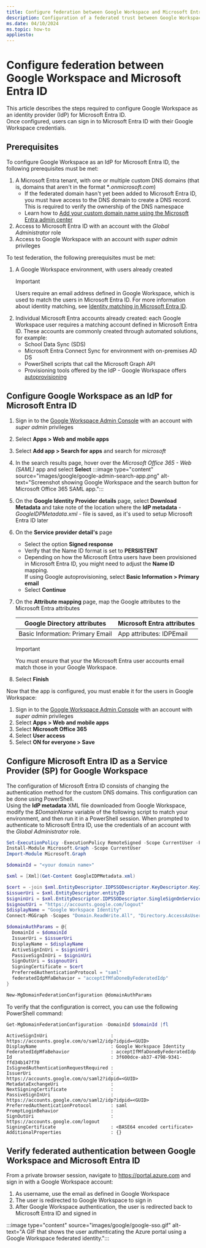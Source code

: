 ```yaml
---
title: Configure federation between Google Workspace and Microsoft Entra ID
description: Configuration of a federated trust between Google Workspace and Microsoft Entra ID, with Google Workspace acting as an identity provider (IdP) for Microsoft Entra ID.
ms.date: 04/10/2024
ms.topic: how-to
appliesto:
---
```


# Configure federation between Google Workspace and Microsoft Entra ID

This article describes the steps required to configure Google Workspace as an identity provider (IdP) for Microsoft Entra ID.\
Once configured, users can sign in to Microsoft Entra ID with their Google Workspace credentials.

## Prerequisites

To configure Google Workspace as an IdP for Microsoft Entra ID, the following prerequisites must be met:

1. A Microsoft Entra tenant, with one or multiple custom DNS domains (that is, domains that aren't in the format \**.onmicrosoft.com*)
    - If the federated domain hasn't yet been added to Microsoft Entra ID, you must have access to the DNS domain to create a DNS record. This is required to verify the ownership of the DNS namespace
    - Learn how to [Add your custom domain name using the Microsoft Entra admin center](/azure/active-directory/fundamentals/add-custom-domain)
1. Access to Microsoft Entra ID with an account with the *Global Administrator* role
1. Access to Google Workspace with an account with *super admin* privileges

To test federation, the following prerequisites must be met:

1. A Google Workspace environment, with users already created
    > [!IMPORTANT]
    > Users require an email address defined in Google Workspace, which is used to match the users in Microsoft Entra ID.
    > For more information about identity matching, see [Identity matching in Microsoft Entra ID](federated-sign-in.md#identity-matching-in-microsoft-entra-id).
1. Individual Microsoft Entra accounts already created: each Google Workspace user requires a matching account defined in Microsoft Entra ID. These accounts are commonly created through automated solutions, for example:
    - School Data Sync (SDS)
    - Microsoft Entra Connect Sync for environment with on-premises AD DS
    - PowerShell scripts that call the Microsoft Graph API
    - Provisioning tools offered by the IdP - Google Workspace offers [autoprovisioning](https://support.google.com/a/answer/7365072)

<a name='configure-google-workspace-as-an-idp-for-azure-ad'></a>

## Configure Google Workspace as an IdP for Microsoft Entra ID

1. Sign in to the [Google Workspace Admin Console](https://admin.google.com) with an account with *super admin* privileges
1. Select **Apps > Web and mobile apps**
1. Select **Add app > Search for apps** and search for *microsoft*
1. In the search results page, hover over the *Microsoft Office 365 - Web (SAML)* app and select **Select**
   :::image type="content" source="images/google/google-admin-search-app.png" alt-text="Screenshot showing Google Workspace and the search button for Microsoft Office 365 SAML app.":::
1. On the **Google Identity Provider details** page, select **Download Metadata** and take note of the location where the **IdP metadata** - *GoogleIDPMetadata.xml* - file is saved, as it's used to setup Microsoft Entra ID later
1. On the **Service provider detail's** page
      - Select the option **Signed response**
      - Verify that the Name ID format is set to **PERSISTENT**
      - Depending on how the Microsoft Entra users have been provisioned in Microsoft Entra ID, you might need to adjust the **Name ID** mapping.\
        If using Google autoprovisioning, select **Basic Information > Primary email**
      - Select **Continue**
1. On the **Attribute mapping** page, map the Google attributes to the Microsoft Entra attributes

    |Google Directory attributes|Microsoft Entra attributes|
    |-|-|
    |Basic Information: Primary Email|App attributes: IDPEmail|

    > [!IMPORTANT]
    > You must ensure that your the Microsoft Entra user accounts email match those in your Google Workspace.

1. Select **Finish**

Now that the app is configured, you must enable it for the users in Google Workspace:

1. Sign in to the [Google Workspace Admin Console](https://admin.google.com) with an account with *super admin* privileges
1. Select **Apps > Web and mobile apps**
1. Select **Microsoft Office 365**
1. Select **User access**
1. Select **ON for everyone > Save**

<a name='configure-azure-ad-as-a-service-provider-sp-for-google-workspace'></a>

## Configure Microsoft Entra ID as a Service Provider (SP) for Google Workspace

The configuration of Microsoft Entra ID consists of changing the authentication method for the custom DNS domains. This configuration can be done using PowerShell.\
Using the **IdP metadata** XML file downloaded from Google Workspace, modify the *$DomainName* variable of the following script to match your environment, and then run it in a PowerShell session. When prompted to authenticate to Microsoft Entra ID, use the credentials of an account with the *Global Administrator* role.

```powershell
Set-ExecutionPolicy -ExecutionPolicy RemoteSigned -Scope CurrentUser -Force
Install-Module Microsoft.Graph -Scope CurrentUser
Import-Module Microsoft.Graph

$domainId = "<your domain name>"

$xml = [Xml](Get-Content GoogleIDPMetadata.xml)

$cert = -join $xml.EntityDescriptor.IDPSSODescriptor.KeyDescriptor.KeyInfo.X509Data.X509Certificate.Split()
$issuerUri = $xml.EntityDescriptor.entityID
$signinUri = $xml.EntityDescriptor.IDPSSODescriptor.SingleSignOnService | ? { $_.Binding.Contains('Redirect') } | % { $_.Location }
$signoutUri = "https://accounts.google.com/logout"
$displayName = "Google Workspace Identity"
Connect-MGGraph -Scopes "Domain.ReadWrite.All", "Directory.AccessAsUser.All"

$domainAuthParams = @{
  DomainId = $domainId
  IssuerUri = $issuerUri
  DisplayName = $displayName
  ActiveSignInUri = $signinUri
  PassiveSignInUri = $signinUri
  SignOutUri = $signoutUri
  SigningCertificate = $cert
  PreferredAuthenticationProtocol = "saml"
  federatedIdpMfaBehavior = "acceptIfMfaDoneByFederatedIdp"
}

New-MgDomainFederationConfiguration @domainAuthParams
```

To verify that the configuration is correct, you can use the following PowerShell command:

```powershell
Get-MgDomainFederationConfiguration -DomainId $domainId |fl
```

```output
ActiveSignInUri                       : https://accounts.google.com/o/saml2/idp?idpid=<GUID>
DisplayName                           : Google Workspace Identity
FederatedIdpMfaBehavior               : acceptIfMfaDoneByFederatedIdp
Id                                    : 3f600dce-ab37-4798-9341-ffd34b147f70
IsSignedAuthenticationRequestRequired :
IssuerUri                             : https://accounts.google.com/o/saml2?idpid=<GUID>
MetadataExchangeUri                   :
NextSigningCertificate                :
PassiveSignInUri                      : https://accounts.google.com/o/saml2/idp?idpid=<GUID>
PreferredAuthenticationProtocol       : saml
PromptLoginBehavior                   :
SignOutUri                            : https://accounts.google.com/logout
SigningCertificate                    : <BASE64 encoded certificate>
AdditionalProperties                  : {}
```

<a name='verify-federated-authentication-between-google-workspace-and-azure-ad'></a>

## Verify federated authentication between Google Workspace and Microsoft Entra ID

From a private browser session, navigate to https://portal.azure.com and sign in with a Google Workspace account:

1. As username, use the email as defined in Google Workspace
1. The user is redirected to Google Workspace to sign in
1. After Google Workspace authentication, the user is redirected back to Microsoft Entra ID and signed in

:::image type="content" source="images/google/google-sso.gif" alt-text="A GIF that shows the user authenticating the Azure portal using a Google Workspace federated identity.":::
